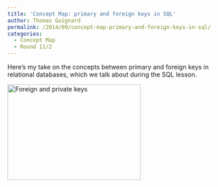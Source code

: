 ```yaml
---
title: 'Concept Map: primary and foreign keys in SQL'
author: Thomas Guignard
permalink: /2014/09/concept-map-primary-and-foreign-keys-in-sql/
categories:
  - Concept Map
  - Round 11/2
---
```

Here&#8217;s my take on the concepts between primary and foreign keys in relational databases, which we talk about during the SQL lesson.

[<img class="size-medium wp-image-8653 alignnone" alt="Foreign and private keys" src="http://teaching.software-carpentry.org/wp-content/uploads/2014/09/sc-conceptmap-300x216.png" width="300" height="216" />][1]

 [1]: http://teaching.software-carpentry.org/wp-content/uploads/2014/09/sc-conceptmap.png
